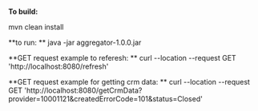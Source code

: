 **To build:**

mvn clean install

**to run:
**
java  -jar aggregator-1.0.0.jar

**GET request example to referesh:
**
curl --location --request GET 'http://localhost:8080/refresh'

**GET request example for getting crm data:
**
curl --location --request GET 'http://localhost:8080/getCrmData?provider=10001121&createdErrorCode=101&status=Closed'
